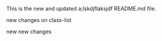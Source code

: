 This is the new and updated a;lskdjflaksjdf README.md file.

new changes on class-list

new new changes